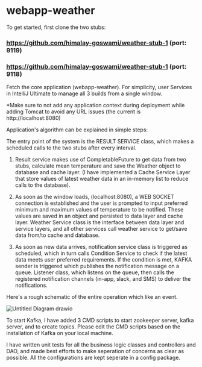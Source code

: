 # webapp-weather

To get started, first clone the two stubs: 

### https://github.com/himalay-goswami/weather-stub-1 (port: 9119)

### https://github.com/himalay-goswami/weather-stub-1 (port: 9118)

Fetch the core application (webapp-weather). For simplicity, user Services in IntelliJ Ultimate to manage all 3 builds from a single window.

*Make sure to not add any application context during deployment while adding Tomcat to avoid any URL issues (the current is http://localhost:8080)

Application's algorithm can be explained in simple steps:

The entry point of the system is the RESULT SERVICE class, which makes a scheduled calls to the two stubs after every interval.  

1. Result service makes use of CompletableFuture to get data from two stubs, calculate mean temperature and save the Weather object to database     and cache layer. (I have implemented a Cache Service Layer that store values of latest weather data in an in-memory list to reduce calls to     the database).

2. As soon as the window loads, (localhost:8080), a WEB SOCKET connection is established and the user is prompted to input preferred minimum and    maximum values of temperature to be notified. These values are saved in an object and persisted to data layer and cache layer. Weather  Service class is the interface between data layer and service layers, and all other services call weather service to get/save data from/to cache and database. 

3. As soon as new data arrives, notification service class is triggered as scheduled, which in turn calls Condition Service to check if the latest data meets user preferred requirements. If the condition is met, KAFKA sender is triggered which publishes the notification message on a queue. Listener class, which listens on the queue, then calls the registered notification channels (in-app, slack, and SMS) to deliver the notifications.

Here's a rough schematic of the entire operation which like an event. 

![Untitled Diagram drawio](https://user-images.githubusercontent.com/89119726/224597590-6e1807d6-22db-4633-935d-5e2c10915afb.png)

To start Kafka, I have added 3 CMD scripts to start zookeeper server, kafka server, and to create topics. Please edit the CMD scripts based on the installation of Kafka on your local machine. 

I have written unit tests for all the business logic classes and controllers and DAO, and made best efforts to make seperation of concerns as clear as possible. All the configurations are kept seperate in a config package. 
